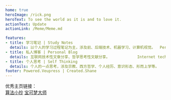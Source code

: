 ```yaml
---
home: true
heroImage: /rick.png
heroText: To see the world as it is and to love it. 
actionText: Update
actionLink: /Meme/Meme.md

features:
- title: 学习笔记 | Study Notes
  details: 以个人的学习过程笔记为主，涉及前、后端技术、机器学习、计算机视觉。  Personal study notes, involving Software Engineering, Machine Learning, Computer Vision, etc.
- title: 私人博客 | Personal Blog
  details: 互联网技术性文章分享、哲学思考性文献分享。            Internet technical articles sharing and philosophical literature sharing Blog.
- title: 个人思考 | Self Thinking
  details: 个人的一点思考，涉及宗教、西方哲学、个人经历、意识形态、形而上学等。     Involving religion, Western philosophy, personal experience, ideology, metaphysics, etc.
footer: Powered.Veupress | Created.Shane
---
```

优秀主页链接：<br>
[算法小抄](https://labuladong.gitbook.io/algo/)
[宝可梦大师](http://speech.ee.ntu.edu.tw/~tlkagk/)
